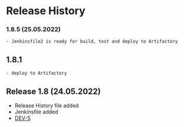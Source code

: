 # Release History


### 1.8.5 (25.05.2022)
    - Jenkinsfile2 is ready for build, test and deploy to Artifactory 

## 1.8.1
    - deploy to Artifactory

## Release 1.8 (24.05.2022)
   - Release History file added
   - Jenkinsfile added
   - [DEV-5](https://mohamed-ali-mbarek.atlassian.net/browse/DEV-5)
